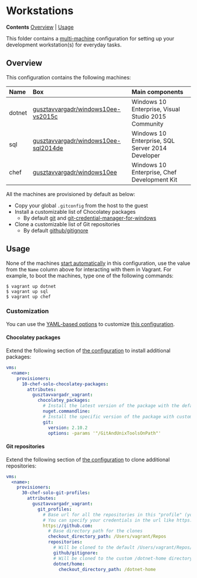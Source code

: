 # Workstations

**Contents** [Overview] | [Usage]  

This folder contains a [multi-machine][VagrantMultiMachine] configuration for setting up your development workstation(s) for everyday tasks.

## Overview

This configuration contains the following machines:

Name | Box | Main components
:--- | :--- | :---
dotnet | [gusztavvargadr/windows10ee-vs2015c] | Windows 10 Enterprise, Visual Studio 2015 Community
sql | [gusztavvargadr/windows10ee-sql2014de] | Windows 10 Enterprise, SQL Server 2014 Developer
chef | [gusztavvargadr/windows10ee] | Windows 10 Enterprise, Chef Development Kit

All the machines are provisioned by default as below:

* Copy your global `.gitconfig` from the host to the guest
* Install a customizable list of Chocolatey packages
  * By default [git] and [git-credential-manager-for-windows]
* Clone a customizable list of Git repositories
  * By default [github/gitignore]

[git]: https://chocolatey.org/packages/git
[git-credential-manager-for-windows]: https://chocolatey.org/packages/Git-Credential-Manager-for-Windows
[github/gitignore]: https://github.com/github/gitignore

## Usage

None of the machines [start automatically][VagrantAutostart] in this configuration, use the value from the `Name` column above for interacting with them in Vagrant. For example, to boot the machines, type one of the following commands:

```
$ vagrant up dotnet
$ vagrant up sql
$ vagrant up chef
```

### Customization

You can use the [YAML-based options][Samples] to customize [this configuration][YAML].

#### Chocolatey packages

Extend the following section of [the configuration][YAML] to install additional packages:

```yaml
vms:
  <name>:
    provisioners:
      10-chef-solo-chocolatey-packages:
        attributes:
          gusztavvargadr_vagrant:
            chocolatey_packages:
              # Install the latest version of the package with the default options
              nuget.commandline:
              # Install the specific version of the package with custom options
              git:
                version: 2.10.2
                options: -params '"/GitAndUnixToolsOnPath"'
```

#### Git repositories

Extend the following section of [the configuration][YAML] to clone additional repositories:

```yaml
vms:
  <name>:
    provisioners:
      30-chef-solo-git-profiles:
        attributes:
          gusztavvargadr_vagrant:
            git_profiles:
              # Base url for all the repositories in this "profile" (you can define multiple ones)
              # You can specify your credentials in the url like https://username:password@github.com for private repos
              https://github.com:
                # Base directory path for the clones
                checkout_directory_path: /Users/vagrant/Repos
                repositories:
                  # Will be cloned to the default /Users/vagrant/Repos/github/gitignore directory
                  github/gitignore:
                  # Will be cloned to the custom /dotnet-home directory
                  dotnet/home:
                    checkout_directory_path: /dotnet-home
```

[Overview]: #overview
[Usage]: #usage

[gusztavvargadr/windows10ee-vs2015c]: https://atlas.hashicorp.com/gusztavvargadr/boxes/windows10ee-vs2015c
[gusztavvargadr/windows10ee-sql2014de]: https://atlas.hashicorp.com/gusztavvargadr/boxes/windows10ee-sql2014de
[gusztavvargadr/windows10ee]: https://atlas.hashicorp.com/gusztavvargadr/boxes/windows10ee

[VagrantMultiMachine]: https://www.vagrantup.com/docs/multi-machine/
[VagrantAutostart]: https://www.vagrantup.com/docs/multi-machine/#autostart-machines

[Samples]: ../../samples
[YAML]: vagrant.yml
